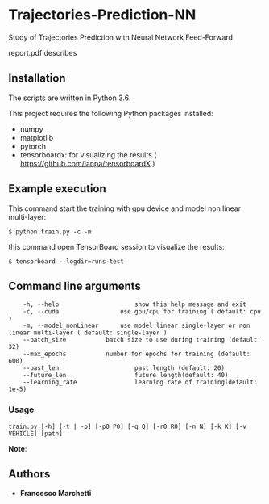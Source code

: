 # Trajectories-Prediction-NN
Study of Trajectories Prediction with Neural Network Feed-Forward

report.pdf describes

## Installation

The scripts are written in Python 3.6.

This project requires the following Python packages installed:
* numpy
* matplotlib
* pytorch
* tensorboardx: for visualizing the results ( https://github.com/lanpa/tensorboardX )


## Example execution

This command start the training with gpu device and model non linear multi-layer:
```
$ python train.py -c -m
```

this command open TensorBoard session to visualize the results:
```
$ tensorboard --logdir=runs-test
```


## Command line arguments
```
    -h, --help                     show this help message and exit
    -c, --cuda		           use gpu/cpu for training ( default: cpu )
    -m, --model_nonLinear	   use model linear single-layer or non linear multi-layer ( default: single-layer )
    --batch_size		   batch size to use during training (default: 32)
    --max_epochs		   number for epochs for training (default: 600)
    --past_len                     past length (default: 20)
    --future_len                   future length(default: 40)
    --learning_rate                learning rate of training(default: 1e-5)

```

### Usage
```
train.py [-h] [-t | -p] [-p0 P0] [-q Q] [-r0 R0] [-n N] [-k K] [-v VEHICLE] [path]
```

**Note**:


## Authors
* **Francesco Marchetti**

